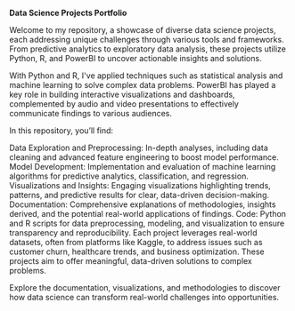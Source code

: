**Data Science Projects Portfolio**

Welcome to my repository, a showcase of diverse data science projects, each addressing unique challenges through various tools and frameworks. From predictive analytics to exploratory data analysis, these projects utilize Python, R, and PowerBI to uncover actionable insights and solutions.

With Python and R, I've applied techniques such as statistical analysis and machine learning to solve complex data problems. PowerBI has played a key role in building interactive visualizations and dashboards, complemented by audio and video presentations to effectively communicate findings to various audiences.

In this repository, you’ll find:

Data Exploration and Preprocessing: In-depth analyses, including data cleaning and advanced feature engineering to boost model performance.
Model Development: Implementation and evaluation of machine learning algorithms for predictive analytics, classification, and regression.
Visualizations and Insights: Engaging visualizations highlighting trends, patterns, and predictive results for clear, data-driven decision-making.
Documentation: Comprehensive explanations of methodologies, insights derived, and the potential real-world applications of findings.
Code: Python and R scripts for data preprocessing, modeling, and visualization to ensure transparency and reproducibility.
Each project leverages real-world datasets, often from platforms like Kaggle, to address issues such as customer churn, healthcare trends, and business optimization. These projects aim to offer meaningful, data-driven solutions to complex problems.

Explore the documentation, visualizations, and methodologies to discover how data science can transform real-world challenges into opportunities.

